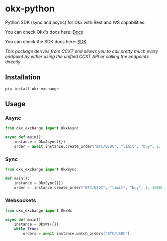 # okx-python
Python SDK (sync and async) for Okx with Rest and WS capabilities.

You can check Okx's docs here: [Docs](https://ccxt.com)


You can check the SDK docs here: [SDK](https://docs.ccxt.com/#/exchanges/okx)

*This package derives from CCXT and allows you to call pretty much every endpoint by either using the unified CCXT API or calling the endpoints directly*

## Installation

```
pip install okx-exchange
```

## Usage

### Async

```Python
from okx_exchange import OkxAsync

async def main():
    instance = OkxAsync({})
    order = await instance.create_order("BTC/USDC", "limit", "buy", 1, 100000)
```

### Sync

```Python
from okx_exchange import OkxSync

def main():
    instance = OkxSync({})
    order =  instance.create_order("BTC/USDC", "limit", "buy", 1, 100000)
```

### Websockets

```Python
from okx_exchange import OkxWs

async def main():
    instance = OkxWs({})
    while True:
        orders = await instance.watch_orders("BTC/USDC")
```

